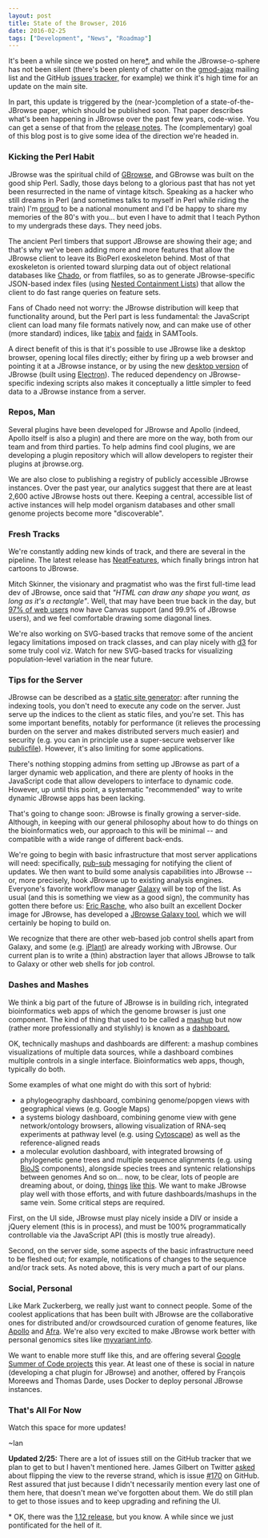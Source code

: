 ```yaml
---
layout: post
title: State of the Browser, 2016
date: 2016-02-25
tags: ["Development", "News", "Roadmap"]
---
```


It's been a while since we posted on here[\*](#asterisk), and while the
JBrowse-o-sphere has not been silent (there's been plenty of chatter on the
[gmod-ajax](https://lists.sourceforge.net/lists/listinfo/gmod-ajax) mailing list
and the GitHub [issues tracker,](https://github.com/gmod/jbrowse/issues) for
example) we think it's high time for an update on the main site.

In part, this update is triggered by the (near-)completion of a
state-of-the-JBrowse paper, which should be published soon. That paper describes
what's been happening in JBrowse over the past few years, code-wise. You can get
a sense of that from the
[release notes](https://github.com/GMOD/jbrowse/blob/master/release-notes.txt).
The (complementary) goal of this blog post is to give some idea of the direction
we're headed in.

### Kicking the Perl Habit

JBrowse was the spiritual child of [GBrowse](http://gmod.org/wiki/GBrowse), and
GBrowse was built on the good ship Perl. Sadly, those days belong to a glorious
past that has not yet been resurrected in the name of vintage kitsch. Speaking
as a hacker who still dreams in Perl (and sometimes talks to myself in Perl
while riding the train) I'm
<span style="text-decoration: underline;">proud</span> to be a national monument
and I'd be happy to share my memories of the 80's with you... but even I have to
admit that I teach Python to my undergrads these days. They need jobs.

The ancient Perl timbers that support JBrowse are showing their age; and that's
why we've been adding more and more features that allow the JBrowse client to
leave its BioPerl exoskeleton behind. Most of that exoskeleton is oriented
toward slurping data out of object relational databases like
[Chado](http://gmod.org/wiki/Chado_-_Getting_Started), or from flatfiles, so as
to generate JBrowse-specific JSON-based index files (using
[Nested Containment Lists](http://www.ncbi.nlm.nih.gov/pubmed/17234640)) that
allow the client to do fast range queries on feature sets.

Fans of Chado need not worry: the JBrowse distribution will keep that
functionality around, but the Perl part is less fundamental: the JavaScript
client can load many file formats natively now, and can make use of other (more
standard) indices, like [tabix](http://www.htslib.org/doc/tabix.html) and
[faidx](http://www.htslib.org/doc/samtools.html) in SAMTools.

A direct benefit of this is that it's possible to use JBrowse like a desktop
browser, opening local files directly; either by firing up a web browser and
pointing it at a JBrowse instance, or by using the new
[desktop version](http://jbrowse.org/jbrowse-1-12-0/) of JBrowse (built using
[Electron](http://electron.atom.io/)). The reduced dependency on
JBrowse-specific indexing scripts also makes it conceptually a little simpler to
feed data to a JBrowse instance from a server.

### Repos, Man

Several plugins have been developed for JBrowse and Apollo (indeed, Apollo
itself is also a plugin) and there are more on the way, both from our team and
from third parties. To help admins find cool plugins, we are developing a plugin
repository which will allow developers to register their plugins at jbrowse.org.

We are also close to publishing a registry of publicly accessible JBrowse
instances. Over the past year, our analytics suggest that there are at least
2,600 active JBrowse hosts out there. Keeping a central, accessible list of
active instances will help model organism databases and other small genome
projects become more "discoverable".

### Fresh Tracks

We're constantly adding new kinds of track, and there are several in the
pipeline. The latest release has
[NeatFeatures](http://jbrowse.org/jbrowse-1-12-0/), which finally brings intron
hat cartoons to JBrowse.

Mitch Skinner, the visionary and pragmatist who was the first full-time lead dev
of JBrowse, once said that _"HTML can draw any shape you want, as long as it's a
rectangle"_. Well, that may have been true back in the day, but
[97% of web users](http://www.w3counter.com/globalstats.php) now have Canvas
support (and 99.9% of JBrowse users), and we feel comfortable drawing some
diagonal lines.

We're also working on SVG-based tracks that remove some of the ancient legacy
limitations imposed on track classes, and can play nicely with
[d3](https://d3js.org/) for some truly cool viz. Watch for new SVG-based tracks
for visualizing population-level variation in the near future.

### Tips for the Server

JBrowse can be described as a
[static site generator](https://davidwalsh.name/introduction-static-site-generators):
after running the indexing tools, you don't need to execute any code on the
server. Just serve up the indices to the client as static files, and you're set.
This has some important benefits, notably for performance (it relieves the
processing burden on the server and makes distributed servers much easier) and
security (e.g. you can in principle use a super-secure webserver like
[publicfile](https://cr.yp.to/publicfile.html)). However, it's also limiting for
some applications.

There's nothing stopping admins from setting up JBrowse as part of a larger
dynamic web application, and there are plenty of hooks in the JavaScript code
that allow developers to interface to dynamic code. However, up until this
point, a systematic "recommended" way to write dynamic JBrowse apps has been
lacking.

That's going to change soon: JBrowse is finally growing a server-side. Although,
in keeping with our general philosophy about how to do things on the
bioinformatics web, our approach to this will be minimal -- and compatible with
a wide range of different back-ends.

We're going to begin with basic infrastructure that most server applications
will need: specifically,
[pub-sub](https://en.wikipedia.org/wiki/Publish%E2%80%93subscribe_pattern)
messaging for notifying the client of updates. We then want to build some
analysis capabilities into JBrowse -- or, more precisely, hook JBrowse up to
existing analysis engines. Everyone's favorite workflow manager
[Galaxy](https://usegalaxy.org/) will be top of the list. As usual (and this is
something we view as a good sign), the community has gotten there before us:
[Eric Rasche](https://github.com/erasche), who also built an excellent Docker
image for JBrowse, has developed a
[JBrowse Galaxy tool](https://github.com/galaxyproject/tools-iuc/pull/507),
which we will certainly be hoping to build on.

We recognize that there are other web-based job control shells apart from
Galaxy, and some (e.g. [iPlant](http://www.iplantcollaborative.org/)) are
already working with JBrowse. Our current plan is to write a (thin) abstraction
layer that allows JBrowse to talk to Galaxy or other web shells for job control.

### Dashes and Mashes

We think a big part of the future of JBrowse is in building rich, integrated
bioinformatics web apps of which the genome browser is just one component. The
kind of thing that used to be called a
[mashup](https://en.wikipedia.org/wiki/Mashup_%28web_application_hybrid%29) but
now (rather more professionally and stylishly) is known as a
[dashboard.](https://www.pinterest.com/explore/dashboard-design/)

OK, technically mashups and dashboards are different: a mashup combines
visualizations of multiple data sources, while a dashboard combines multiple
controls in a single interface. Bioinformatics web apps, though, typically do
both.

Some examples of what one might do with this sort of hybrid:

- a phylogeography dashboard, combining genome/popgen views with geographical
  views (e.g. Google Maps)
- a systems biology dashboard, combining genome view with gene network/ontology
  browsers, allowing visualization of RNA-seq experiments at pathway level (e.g.
  using [Cytoscape](http://js.cytoscape.org/)) as well as the reference-aligned
  reads
- a molecular evolution dashboard, with integrated browsing of phylogenetic gene
  trees and multiple sequence alignments (e.g. using [BioJS](https://biojs.net)
  components), alongside species trees and syntenic relationships between
  genomes And so on... now, to be clear, lots of people are dreaming about, or
  doing,
  [things](http://bmcgenomics.biomedcentral.com/articles/10.1186/1471-2164-14-397)
  [like](http://www.nature.com/nmeth/journal/v11/n9/abs/nmeth.3038.html)
  [this](https://biojsnet.herokuapp.com/). We want to make JBrowse play well
  with those efforts, and with future dashboards/mashups in the same vein. Some
  critical steps are required.

First, on the UI side, JBrowse must play nicely inside a DIV or inside a jQuery
element (this is in process), and must be 100% programmatically controllable via
the JavaScript API (this is mostly true already).

Second, on the server side, some aspects of the basic infrastructure need to be
fleshed out; for example, notifications of changes to the sequence and/or track
sets. As noted above, this is very much a part of our plans.

### Social, Personal

Like Mark Zuckerberg, we really just want to connect people. Some of the coolest
applications that has been built with JBrowse are the collaborative ones for
distributed and/or crowdsourced curation of genome features, like
[Apollo](http://genomearchitect.org/) and
[Afra](https://github.com/wurmlab/afra). We're also very excited to make JBrowse
work better with personal genomics sites like
[myvariant.info](http://myvariant.info/).

We want to enable more stuff like this, and are offering several
[Google Summer of Code projects](http://gmod.org/wiki/GSOC_Project_Ideas_2016)
this year. At least one of these is social in nature (developing a chat plugin
for JBrowse) and another, offered by François Moreews and Thomas Darde, uses
Docker to deploy personal JBrowse instances.

### That's All For Now

Watch this space for more updates!

~Ian

**Updated 2/25:** There are a lot of issues still on the GitHub tracker that we
plan to get to but I haven't mentioned here. James Gilbert on Twitter
[asked](https://twitter.com/jgrgilbert/status/702766473605988352) about flipping
the view to the reverse strand, which is issue
[#170](https://github.com/GMOD/jbrowse/issues/170) on GitHub. Rest assured that
just because I didn't necessarily mention every last one of them here, that
doesn't mean we've forgotten about them. We do still plan to get to those issues
and to keep upgrading and refining the UI.

<a name="asterisk"></a>\* OK, there was the
[1.12 release](http://jbrowse.org/jbrowse-1-12-0/ "JBrowse-1.12.0: Open new genome from FASTA, in-line refseqs, NeatFeatures, Desktop"),
but you know. A while since we just pontificated for the hell of it.
